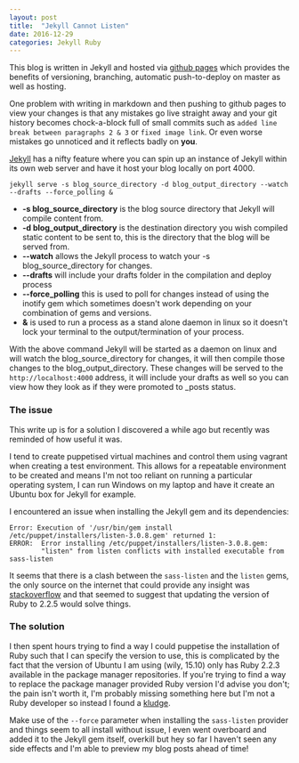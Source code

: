 ```yaml
---
layout: post
title:  "Jekyll Cannot Listen"
date: 2016-12-29
categories: Jekyll Ruby
---
```


This blog is written in Jekyll and hosted via [github pages][github pages] which provides the benefits of versioning, branching, automatic push-to-deploy on master as well as hosting.

One problem with writing in markdown and then pushing to github pages to view your changes is that any mistakes go live straight away and your git history becomes chock-a-block full of small commits such as `added line break between paragraphs 2 & 3` or `fixed image link`. Or even worse mistakes go unnoticed and it reflects badly on **you**.

[Jekyll][Jekyll] has a nifty feature where you can spin up an instance of Jekyll within its own web server and have it host your blog locally on port 4000.

`jekyll serve -s blog_source_directory -d blog_output_directory --watch --drafts --force_polling &`

* **-s blog_source_directory** is the blog source directory that Jekyll will compile content from.
* **-d blog_output_directory** is the destination directory you wish compiled static content to be sent to, this is the directory that the blog will be served from.
* **--watch** allows the Jekyll process to watch your -s blog_source_directory for changes.
* **--drafts** will include your drafts folder in the compilation and deploy process
* **--force_polling** this is used to poll for changes instead of using the inotify gem which sometimes doesn't work depending on your combination of gems and versions.
* **&** is used to run a process as a stand alone daemon in linux so it doesn't lock your terminal to the output/termination of your process.

With the above command Jekyll will be started as a daemon on linux and will watch the blog_source_directory for changes, it will then compile those changes to the blog_output_directory. These changes will be served to the `http://localhost:4000` address, it will include your drafts as well so you can view how they look as if they were promoted to _posts status. 

### The issue
This write up is for a solution I discovered a while ago but recently was reminded of how useful it was.

I tend to create puppetised virtual machines and control them using vagrant when creating a test environment. This allows for a repeatable environment to be created and means I'm not too reliant on running a particular operating system, I can run Windows on my laptop and have it create an Ubuntu box for Jekyll for example.

I encountered an issue when installing the Jekyll gem and its dependencies:
```
Error: Execution of '/usr/bin/gem install /etc/puppet/installers/listen-3.0.8.gem' returned 1: 
ERROR:  Error installing /etc/puppet/installers/listen-3.0.8.gem:
        "listen" from listen conflicts with installed executable from sass-listen
```
It seems that there is a clash between the `sass-listen` and the `listen` gems, the only source on the internet that could provide any insight was [stackoverflow][only other result] and that seemed to suggest that updating the version of Ruby to 2.2.5 would solve things.

### The solution
I then spent hours trying to find a way I could puppetise the installation of Ruby such that I can specify the version to use, this is complicated by the fact that the version of Ubuntu I am using (wily, 15.10) only has Ruby 2.2.3 available in the package manager repositories. If you're trying to find a way to replace the package manager provided Ruby version I'd advise you don't; the pain isn't worth it, I'm probably missing something here but I'm not a Ruby developer so instead I found a [kludge][kludge].

Make use of the `--force` parameter when installing the `sass-listen` provider and things seem to all install without issue, I even went overboard and added it to the Jekyll gem itself, overkill but hey so far I haven't seen any side effects and I'm able to preview my blog posts ahead of time! 

[github pages]:		https://pages.github.com/
[Jekyll]:			https://jekyllrb.com/
[only other result]:	https://stackoverflow.com/questions/40085215/listen-conflict-when-installing-jekyll-with-docker
[kludge]:			https://en.oxforddictionaries.com/definition/kludge




